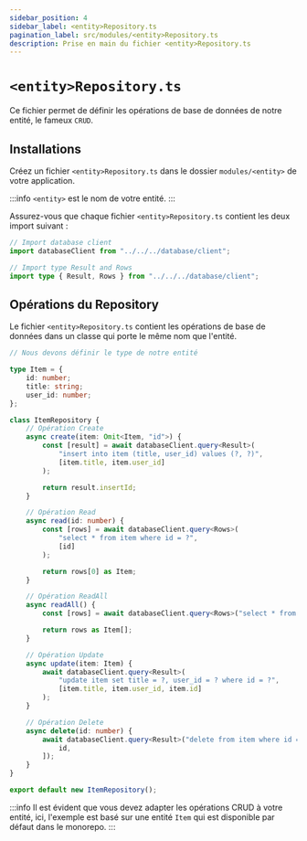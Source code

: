 ```yaml
---
sidebar_position: 4
sidebar_label: <entity>Repository.ts
pagination_label: src/modules/<entity>Repository.ts
description: Prise en main du fichier <entity>Repository.ts
---
```


# `<entity>Repository.ts`

Ce fichier permet de définir les opérations de base de données de notre entité, le fameux `CRUD`.

## Installations

Créez un fichier `<entity>Repository.ts` dans le dossier `modules/<entity>` de
votre application.

:::info
`<entity>` est le nom de votre entité.
:::

Assurez-vous que chaque fichier `<entity>Repository.ts` contient les deux import suivant :

```ts title="server/src/modules/<entity>/<entity>Repository.ts"
// Import database client
import databaseClient from "../../../database/client";

// Import type Result and Rows
import type { Result, Rows } from "../../../database/client";
```

## Opérations du Repository

Le fichier `<entity>Repository.ts` contient les opérations de base de données dans un classe qui porte le même nom que l'entité.

```ts title="server/src/modules/<entity>/<entity>Repository.ts"
// Nous devons définir le type de notre entité

type Item = {
	id: number;
	title: string;
	user_id: number;
};

class ItemRepository {
	// Opération Create
	async create(item: Omit<Item, "id">) {
		const [result] = await databaseClient.query<Result>(
			"insert into item (title, user_id) values (?, ?)",
			[item.title, item.user_id]
		);

		return result.insertId;
	}

	// Opération Read
	async read(id: number) {
		const [rows] = await databaseClient.query<Rows>(
			"select * from item where id = ?",
			[id]
		);

		return rows[0] as Item;
	}

	// Opération ReadAll
	async readAll() {
		const [rows] = await databaseClient.query<Rows>("select * from item");

		return rows as Item[];
	}

	// Opération Update
	async update(item: Item) {
		await databaseClient.query<Result>(
			"update item set title = ?, user_id = ? where id = ?",
			[item.title, item.user_id, item.id]
		);
	}

	// Opération Delete
	async delete(id: number) {
		await databaseClient.query<Result>("delete from item where id = ?", [
			id,
		]);
	}
}

export default new ItemRepository();
```

:::info
Il est évident que vous devez adapter les opérations CRUD à votre entité, ici, l'exemple est basé sur une entité `Item` qui est disponible par défaut dans le monorepo.
:::
